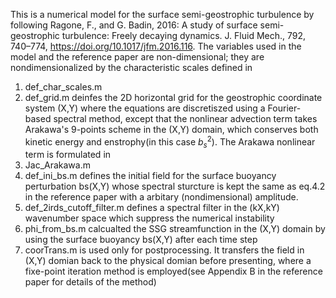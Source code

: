 This is a numerical model for the surface semi-geostrophic turbulence by following Ragone, F., and G. Badin, 2016: A study of surface semi-geostrophic turbulence: Freely decaying dynamics. J. Fluid Mech., 792, 740–774, https://doi.org/10.1017/jfm.2016.116. The variables used in the model and the reference paper are non-dimensional; they are nondimensionalized by the characteristic scales defined in 

1. def_char_scales.m
2. def_grid.m deinfes the 2D horizontal grid for the geostrophic coordinate system (X,Y) where the equations are discretiszed using a Fourier-based spectral method, except that the nonlinear advection term takes Arakawa's 9-points scheme in the (X,Y) domain, which conserves both kinetic energy and enstrophy(in this case $b_s^2$). The Arakawa nonlinear term is formulated in
3. Jac_Arakawa.m
4. def_ini_bs.m defines the initial field for the surface buoyancy perturbation bs(X,Y) whose spectral sturcture is kept the same as eq.4.2 in the reference paper with a arbitary (nondimensional) amplitude.
5. def_2irds_cutoff_filter.m defines a spectral filter in the (kX,kY) wavenumber space which suppress the numerical instability
6. phi_from_bs.m calcualted the SSG streamfunction in the (X,Y) domain by using the surface buoyancy bs(X,Y) after each time step
7. coorTrans.m is used only for postprocessing. It transfers the field in (X,Y) domian back to the physical domian before presenting, where a fixe-point iteration method is employed(see Appendix B in the reference paper for details of the method)
